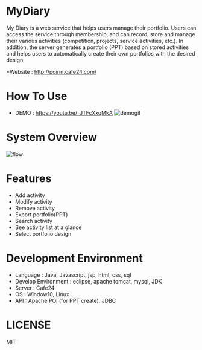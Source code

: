 # MyDiary

My Diary is a web service that helps users manage their portfolio. Users can access the service through membership, and can record, store and manage their various activities (competition, projects, service activities, etc.). In addition, the server generates a portfolio (PPT) based on stored activities and helps users to automatically create their own portfolios with the desired design.

*Website : http://poirin.cafe24.com/

# How To Use

* DEMO : https://youtu.be/_JTFcXxqMkA
![demogif](https://user-images.githubusercontent.com/34126806/34926097-b1970934-f9f0-11e7-984f-bcbc6808ff43.gif)

# System Overview
![flow](https://user-images.githubusercontent.com/34126806/34925292-5b681a26-f9a0-11e7-9363-f70ce49bcdc6.png)

# Features
- Add activity<br>
- Modify activity<br>
- Remove activity<br>
- Export portfolio(PPT)<br>
- Search activity<br>
- See activity list at a glance<br>
- Select portfolio design

# Development Environment
- Language : Java, Javascript, jsp, html, css, sql<br>
- Develop Environment	: eclipse, apache tomcat, mysql, JDK<br>
- Server : Cafe24<br>
- OS : Window10, Linux<br>
- API : Apache POI (for PPT create), JDBC

# LICENSE
MIT

